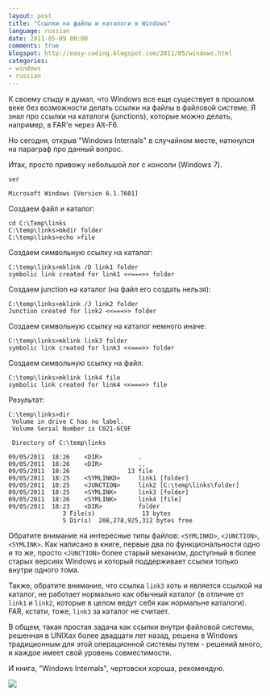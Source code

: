 ```yaml
---
layout: post
title: "Ссылки на файлы и каталоги в Windows"
language: russian
date: 2011-05-09 00:00
comments: true
blogspot: http://easy-coding.blogspot.com/2011/05/windows.html
categories: 
- windows
- russian
---
```

К своему стыду я думал, что Windows все еще существует в прошлом веке без возможности делать ссылки на файлы в файловой системе. Я знал про ссылки на каталоги (junctions), которые можно делать, например, в FAR'е через Alt-F6.

Но сегодня, открыв "Windows Internals" в случайном месте, наткнулся на параграф про данный вопрос.

Итак, просто привожу небольшой лог с консоли (Windows 7).

    ver

    Microsoft Windows [Version 6.1.7601]
    
Создаем файл и каталог:

    cd C:\Temp\links
    C:\temp\links>mkdir folder
    C:\temp\links>echo >file

Создаем символьную ссылку на каталог:

    C:\temp\links>mklink /D link1 folder
    symbolic link created for link1 <<===>> folder
    
Создаем junction на каталог (на файл его создать нельзя):

    C:\temp\links>mklink /J link2 folder
    Junction created for link2 <<===>> folder

Создаем символьную ссылку на каталог немного иначе:

    C:\temp\links>mklink link3 folder
    symbolic link created for link3 <<===>> folder
    
Создаем символьную ссылку на файл:

    C:\temp\links>mklink link4 file
    symbolic link created for link4 <<===>> file
    
Результат:

    C:\temp\links>dir
     Volume in drive C has no label.
     Volume Serial Number is C021-6C9F

     Directory of C:\temp\links

    09/05/2011  18:26    <DIR>          .
    09/05/2011  18:26    <DIR>          ..
    09/05/2011  18:26                13 file
    09/05/2011  18:25    <SYMLINKD>     link1 [folder]
    09/05/2011  18:25    <JUNCTION>     link2 [C:\temp\links\folder]
    09/05/2011  18:25    <SYMLINK>      link3 [folder]
    09/05/2011  18:26    <SYMLINK>      link4 [file]
    09/05/2011  18:23    <DIR>          folder
                   3 File(s)             13 bytes
                   5 Dir(s)  208,278,925,312 bytes free
                   
Обратите внимание на интересные типы файлов: `<SYMLINKD>`, `<JUNCTION>`, `<SYMLINK>`. Как написано в книге, первые два по функциональности одно и то же, просто `<JUNCTION>` более старый механизм, доступный в более старых версиях Windows и который поддерживает ссылки только внутри одного тома.

Также, обратите внимание, что ссылка `link3` хоть и является ссылкой на каталог, не работает нормально как обычный каталог (в отличие от `link1` и `link2`, которые в целом ведут себя как нормальне каталоги). FAR, кстати, тоже, `link3` за каталог не считает.

В общем, такая простая задача как ссылки внутри файловой системы, решенная в UNIXах более двадцати лет назад, решена в Windows традиционным для этой операционной системы путем - решений много, и каждое имеет свой уровень совместимости.

И книга, "Windows Internals", чертовски хороша, рекомендую.

<a href="http://www.amazon.co.uk/gp/product/0735625301/ref=as_li_tf_il?ie=UTF8&tag=prodiy-21&linkCode=as2&camp=1634&creative=6738&creativeASIN=0735625301"><img border="0" src="http://ws.assoc-amazon.co.uk/widgets/q?_encoding=UTF8&Format=_SL160_&ASIN=0735625301&MarketPlace=GB&ID=AsinImage&WS=1&tag=prodiy-21&ServiceVersion=20070822" ></a><img src="http://www.assoc-amazon.co.uk/e/ir?t=prodiy-21&l=as2&o=2&a=0735625301" width="1" height="1" border="0" alt="" style="border:none !important; margin:0px !important;" />
